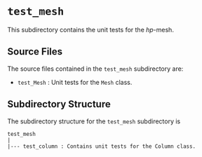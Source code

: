 `test_mesh`
================================================================================

This subdirectory contains the unit tests for the *hp*-mesh.

Source Files
--------------------------------------------------------------------------------

The source files contained in the `test_mesh` subdirectory are:

- `test_Mesh` : Unit tests for the `Mesh` class.

Subdirectory Structure
--------------------------------------------------------------------------------

The subdirectory structure for the `test_mesh` subdirectory is

```
test_mesh
|
|--- test_column : Contains unit tests for the Column class.
```